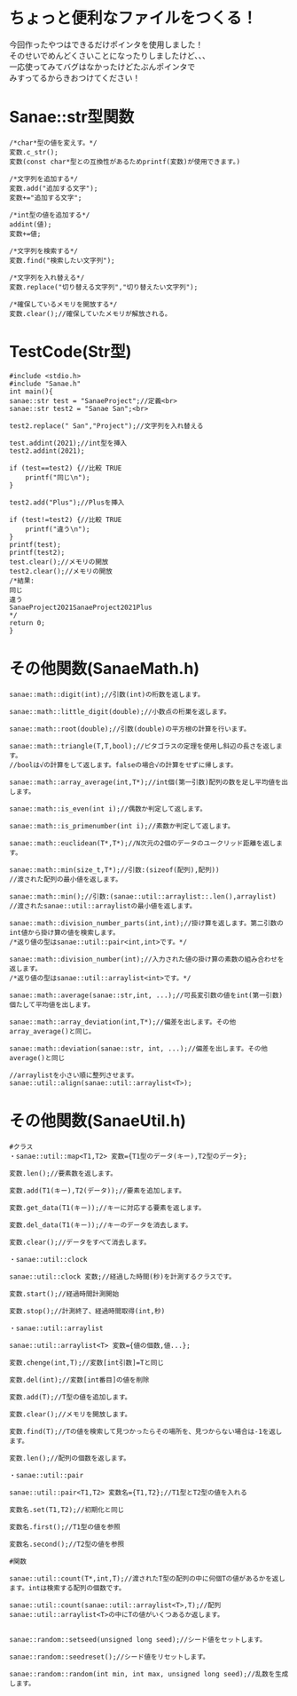 # ちょっと便利なファイルをつくる！
今回作ったやつはできるだけポインタを使用しました！<br>
そのせいでめんどくさいことになったりしましたけど、、、<br>
一応使ってみてバグはなかったけどたぶんポインタで<br>みすってるからきおつけてください！<br>
# Sanae::str型関数
	/*char*型の値を変えす。*/
	変数.c_str();
	変数(const char*型との互換性があるためprintf(変数)が使用できます。)
	
	/*文字列を追加する*/
	変数.add("追加する文字");
	変数+="追加する文字";
	
	/*int型の値を追加する*/
	addint(値);
	変数+=値;
	
	/*文字列を検索する*/
	変数.find("検索したい文字列");
	
	/*文字列を入れ替える*/
	変数.replace("切り替える文字列","切り替えたい文字列");
	
	/*確保しているメモリを開放する*/
	変数.clear();//確保していたメモリが解放される。
# TestCode(Str型)
 	#include <stdio.h>
	#include "Sanae.h"
	int main(){
	sanae::str test = "SanaeProject";//定義<br>
	sanae::str test2 = "Sanae San";<br>

	test2.replace(" San","Project");//文字列を入れ替える
	
	test.addint(2021);//int型を挿入
	test2.addint(2021);

	if (test==test2) {//比較 TRUE
		printf("同じ\n");
	}

	test2.add("Plus");//Plusを挿入

	if (test!=test2) {//比較 TRUE
		printf("違う\n");
	}
	printf(test);
	printf(test2);
	test.clear();//メモリの開放
	test2.clear();//メモリの開放
	/*結果:
	同じ
	違う
	SanaeProject2021SanaeProject2021Plus
	*/
	return 0;
 	}
 # その他関数(SanaeMath.h)
	sanae::math::digit(int);//引数(int)の桁数を返します。
	
	sanae::math::little_digit(double);//小数点の桁巣を返します。
	
	sanae::math::root(double);//引数(double)の平方根の計算を行います。
	
	sanae::math::triangle(T,T,bool);//ピタゴラスの定理を使用し斜辺の長さを返します。
	//boolは√の計算をして返します。falseの場合√の計算をせずに帰します。
	
	sanae::math::array_average(int,T*);//int個(第一引数)配列の数を足し平均値を出します。
	
	sanae::math::is_even(int i);//偶数か判定して返します。
	
	sanae::math::is_primenumber(int i);//素数か判定して返します。	
	
	sanae::math::euclidean(T*,T*);//N次元の2個のデータのユークリッド距離を返します。
	
	sanae::math::min(size_t,T*);//引数:(sizeof(配列),配列))
	//渡された配列の最小値を返します。	
	
	sanae::math::min();//引数:(sanae::util::arraylist::.len(),arraylist)
	//渡されたsanae::util::arraylistの最小値を返します。
	
	sanae::math::division_number_parts(int,int);//掛け算を返します。第二引数のint値から掛け算の値を検索します。
	/*返り値の型はsanae::util::pair<int,int>です。*/
	
	sanae::math::division_number(int);//入力された値の掛け算の素数の組み合わせを返します。
	/*返り値の型はsanae::util::arraylist<int>です。*/	
	
	sanae::math::average(sanae::str,int, ...);//可長変引数の値をint(第一引数)個たして平均値を出します。
	
	sanae::math::array_deviation(int,T*);//偏差を出します。その他array_average()と同じ。
	
	sanae::math::deviation(sanae::str, int, ...);//偏差を出します。その他average()と同じ
	
	//arraylistを小さい順に整列させます。
	sanae::util::align(sanae::util::arraylist<T>);
	
# その他関数(SanaeUtil.h)
	#クラス
	・sanae::util::map<T1,T2> 変数={T1型のデータ(キー),T2型のデータ};
	
	変数.len();//要素数を返します。

	変数.add(T1(キー),T2(データ));//要素を追加します。
	
	変数.get_data(T1(キー));//キーに対応する要素を返します。
	
	変数.del_data(T1(キー));//キーのデータを消去します。
	
	変数.clear();//データをすべて消去します。
	
	・sanae::util::clock

	sanae::util::clock 変数;//経過した時間(秒)を計測するクラスです。	
	
	変数.start();//経過時間計測開始
	
	変数.stop();//計測終了、経過時間取得(int,秒)
	
	・sanae::util::arraylist
	
	sanae::util::arraylist<T> 変数={値の個数,値...};

	変数.chenge(int,T);//変数[int引数]=Tと同じ
	
	変数.del(int);//変数[int番目]の値を削除

	変数.add(T);//T型の値を追加します。

	変数.clear();//メモリを開放します。
	
	変数.find(T);//Tの値を検索して見つかったらその場所を、見つからない場合は-1を返します。
	
	変数.len();//配列の個数を返します。
	
	・sanae::util::pair
	
	sanae::util::pair<T1,T2> 変数名={T1,T2};//T1型とT2型の値を入れる
	
	変数名.set(T1,T2);//初期化と同じ
	
	変数名.first();//T1型の値を参照
	
	変数名.second();//T2型の値を参照
	
	#関数
	
	sanae::util::count(T*,int,T);//渡されたT型の配列の中に何個Tの値があるかを返します。intは検索する配列の個数です。

	sanae::util::count(sanae::util::arraylist<T>,T);//配列sanae::util::arraylist<T>の中にTの値がいくつあるか返します。
		
	
	sanae::random::setseed(unsigned long seed);//シード値をセットします。
	
	sanae::random::seedreset();//シード値をリセットします。
	
	sanae::random::random(int min, int max, unsigned long seed);//乱数を生成します。

